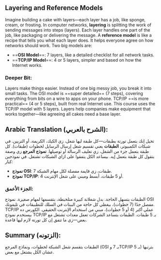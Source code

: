 
## Layering and Reference Models

Imagine building a cake with layers—each layer has a job, like sponge, cream, or frosting. In computer networks, **layering** is splitting the work of sending messages into steps (layers). Each layer handles one part of the job, like packaging or delivering the message. A **reference model** is like a recipe that tells you what each layer does. It helps everyone agree on how networks should work. Two big models are:
- ==**OSI Model**==: 7 layers, like a detailed checklist for all network tasks.
- ==**TCP/IP Model**==: 4 or 5 layers, simpler and based on how the Internet works.

### **Deeper Bit:**  
Layers make things easier. Instead of one big messy job, you break it into small tasks. The OSI model is ==super detailed== (7 steps), covering everything from bits on a wire to apps on your phone. TCP/IP ==is more practical== (4 or 5 steps), built from real Internet use. This course uses the TCP/IP model with 5 layers. Layers help companies make equipment that works together—like agreeing all cakes need a base layer.

## **Arabic Translation (الشرح بالعربي):**  
تخيل إنك بتعمل تورتة بطبقات—كل طبقة ليها شغل، زي الكيك، الكريمة، أو التزيين. في شبكات الكمبيوتر، **الطبقات** يعني تقسيم شغل إرسال الرسايل لخطوات (طبقات). كل طبقة بتعمل جزء من الشغل، زي تغليف الرسالة أو توصيلها. **نموذج المرجع** زي وصفة بتقول كل طبقة بتعمل إيه. بيساعد الكل يتفقوا على ازاي الشبكات تشتغل. في نموذجين كبار:  
- **نموذج OSI**: 7 طبقات، زي قايمة مفصلة لكل مهام الشبكة.  
- **نموذج TCP/IP**: 4 أو 5 طبقات، أبسط ومبني على شغل الإنترنت.  

### **الجزء الأعمق:**  
الطبقات بتسهل الحاجة. بدل شغلانة كبيرة متلخبطة، بتقسمها لمهام صغيرة. نموذج OSI مفصل جدًا (7 خطوات)، بيغطي كل حاجة من البيتات في السلك للتطبيقات في تليفونك. TCP/IP عملي أكتر (4 أو 5 خطوات)، مبني من استخدام الإنترنت الحقيقي. الكورس ده بيستخدم نموذج TCP/IP بـ 5 طبقات. الطبقات بتساعد الشركات تعمل معدات تشتغل مع بعض—زي ما تتفق إن كل تورتة لازم ليها قاعدة.

## **Summary (الزتونه):**  
الطبقات بتقسم شغل الشبكة لخطوات، ونماذج المرجع (OSI بـ 7 وTCP/IP بـ 5) بترتبها عشان الكل يشتغل مع بعض.
